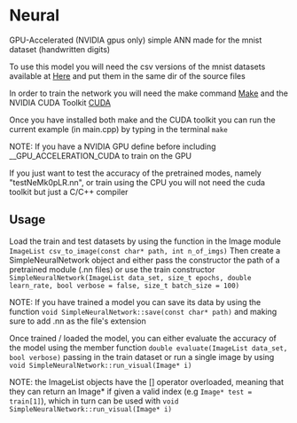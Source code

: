 # Neural
GPU-Accelerated (NVIDIA gpus only) simple ANN made for the mnist dataset (handwritten digits)

To use this model you will need the csv versions of the mnist datasets available at [Here](https://www.kaggle.com/datasets/oddrationale/mnist-in-csv) and put them in the same dir of the source files

In order to train the network you will need the make command [Make](https://stat545.com/make-windows.html) and the NVIDIA CUDA Toolkit [CUDA](https://developer.nvidia.com/cuda-toolkit)

Once you have installed both make and the CUDA toolkit you can run the current example (in main.cpp) by typing in the terminal `make`

NOTE: If you have a NVIDIA GPU define before including __GPU_ACCELERATION_CUDA to train on the GPU

If you just want to test the accuracy of the pretrained modes, namely "testNeMk0pLR.nn", or train using the CPU you will not need the cuda toolkit but just a C/C++ compiler


## Usage

Load the train and test datasets by using the function in the Image module `ImageList csv_to_image(const char* path, int n_of_imgs)`
Then create a SimpleNeuralNetwork object and either pass the constructor the path of a pretrained module (.nn files) or use the train constructor `SimpleNeuralNetwork(ImageList data_set, size_t epochs, double learn_rate, bool verbose = false, size_t batch_size = 100)`

NOTE: If you have trained a model you can save its data by using the function `void SimpleNeuralNetwork::save(const char* path)` and making sure to add .nn as the file's extension

Once trained / loaded the model, you can either evaluate the accuracy of the model using the member function `double evaluate(ImageList data_set, bool verbose)` passing in the train dataset or run a single image by using `void SimpleNeuralNetwork::run_visual(Image* i)`

NOTE: the ImageList objects have the [] operator overloaded, meaning that they can return an Image* if given a valid index (e.g `Image* test = train[1]`), which in turn can be used with `void SimpleNeuralNetwork::run_visual(Image* i)`
